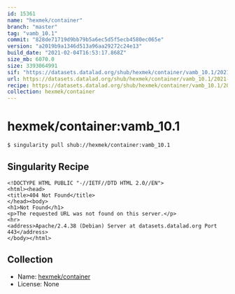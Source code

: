 ```yaml
---
id: 15361
name: "hexmek/container"
branch: "master"
tag: "vamb_10.1"
commit: "828de71719d9bb79b5a6ec5d5f5ecb4580ec065e"
version: "a2019b9a1346d513a96aa29272c24e13"
build_date: "2021-02-04T16:53:17.868Z"
size_mb: 6070.0
size: 3393064991
sif: "https://datasets.datalad.org/shub/hexmek/container/vamb_10.1/2021-02-04-828de717-a2019b9a/a2019b9a1346d513a96aa29272c24e13.sif"
url: https://datasets.datalad.org/shub/hexmek/container/vamb_10.1/2021-02-04-828de717-a2019b9a/
recipe: https://datasets.datalad.org/shub/hexmek/container/vamb_10.1/2021-02-04-828de717-a2019b9a/Singularity
collection: hexmek/container
---
```


# hexmek/container:vamb_10.1

```bash
$ singularity pull shub://hexmek/container:vamb_10.1
```

## Singularity Recipe

```singularity
<!DOCTYPE HTML PUBLIC "-//IETF//DTD HTML 2.0//EN">
<html><head>
<title>404 Not Found</title>
</head><body>
<h1>Not Found</h1>
<p>The requested URL was not found on this server.</p>
<hr>
<address>Apache/2.4.38 (Debian) Server at datasets.datalad.org Port 443</address>
</body></html>
```

## Collection

 - Name: [hexmek/container](https://github.com/hexmek/container)
 - License: None

